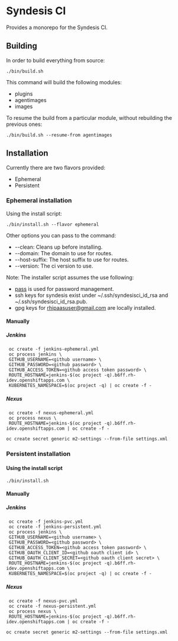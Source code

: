 # Syndesis CI

Provides a monorepo for the Syndesis CI.

## Building

In order to build everything from source:

    ./bin/build.sh
    
This command will build the following modules:

- plugins
- agentimages
- images 

To resume the build from a particular module, without rebuilding the previous ones:

    ./bin/build.sh --resume-from agentimages

## Installation

Currently there are two flavors provided:

- Ephemeral
- Persistent

### Ephemeral installation

Using the install script:

    ./bin/install.sh --flavor ephemeral 
    
Other options you can pass to the command:

- --clean: Cleans up before installing.
- --domain: The domain to use for routes.
- --host-suffix: The host suffix to use for routes.
- --version: The ci version to use.
    
Note: The installer script assumes the use following:
- [pass](https://pasword-store.org) is used for password management.    
- ssh keys for syndesis exist under ~/.ssh/syndesisci_id_rsa and ~/.ssh/syndesisci_id_rsa.pub.
- gpg keys for rhipaasuser@gmail.com are locally installed.

#### Manually

##### Jenkins

     oc create -f jenkins-ephemeral.yml
     oc process jenkins \
     GITHUB_USERNAME=<github username> \
     GITHUB_PASSWORD=<github password> \
     GITHUB_ACCESS_TOKEN=<github access token password> \
     ROUTE_HOSTNAME=jenkins-$(oc project -q).b6ff.rh-idev.openshiftapps.com \
     KUBERNETES_NAMESPACE=$(oc project -q) | oc create -f -

##### Nexus

     oc create -f nexus-ephemeral.yml
     oc process nexus \
     ROUTE_HOSTNAME=jenkins-$(oc project -q).b6ff.rh-idev.openshiftapps.com | oc create -f -

    oc create secret generic m2-settings --from-file settings.xml

### Persistent installation

#### Using the install script

    ./bin/install.sh      

#### Manually

##### Jenkins

     oc create -f jenkins-pvc.yml
     oc create -f jenkins-persistent.yml
     oc process jenkins \
     GITHUB_USERNAME=<github username> \
     GITHUB_PASSWORD=<github password> \
     GITHUB_ACCESS_TOKEN=<github access token password> \
     GITHUB_OAUTH_CLIENT_ID=<github oauth client id> \
     GITHUB_OAUTH_CLIENT_SECRET=<github oauth client secret> \
     ROUTE_HOSTNAME=jenkins-$(oc project -q).b6ff.rh-idev.openshiftapps.com \
     KUBERNETES_NAMESPACE=$(oc project -q) | oc create -f -

##### Nexus

     oc create -f nexus-pvc.yml
     oc create -f nexus-persistent.yml
     oc process nexus \
     ROUTE_HOSTNAME=jenkins-$(oc project -q).b6ff.rh-idev.openshiftapps.com | oc create -f -
     
    oc create secret generic m2-settings --from-file settings.xml
